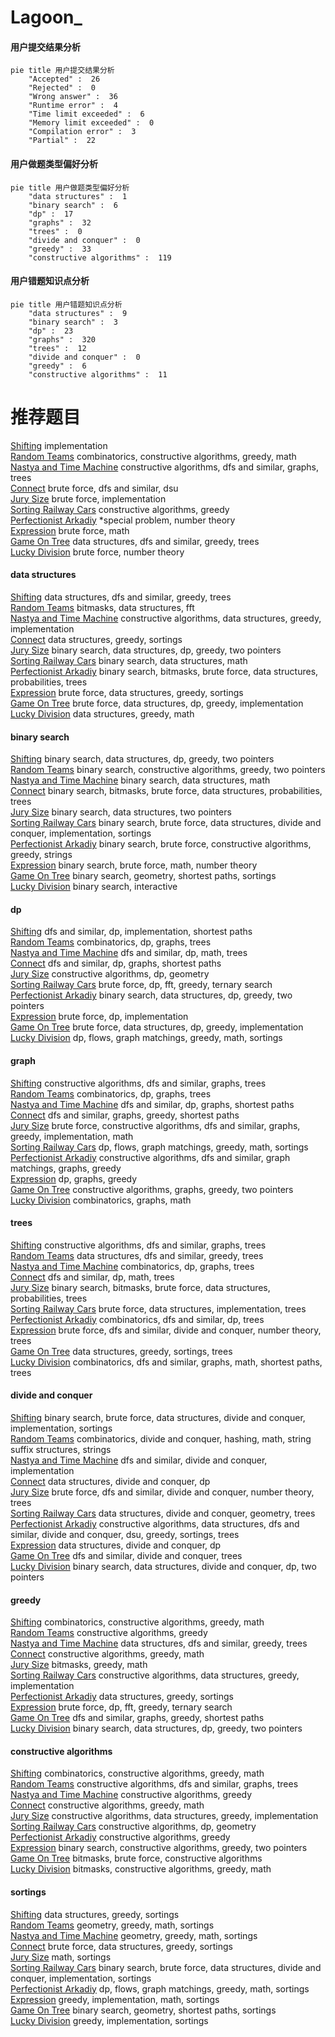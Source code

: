 # Lagoon_
<!-- tabs:start -->
#### **用户提交结果分析**

```mermaid
pie title 用户提交结果分析
    "Accepted" :  26
    "Rejected" :  0
    "Wrong answer" :  36
    "Runtime error" :  4
    "Time limit exceeded" :  6
    "Memory limit exceeded" :  0
    "Compilation error" :  3
    "Partial" :  22
```
#### **用户做题类型偏好分析**

```mermaid
pie title 用户做题类型偏好分析
    "data structures" :  1
    "binary search" :  6
    "dp" :  17
    "graphs" :  32
    "trees" :  0
    "divide and conquer" :  0
    "greedy" :  33
    "constructive algorithms" :  119
```
#### **用户错题知识点分析**

```mermaid
pie title 用户错题知识点分析
    "data structures" :  9
    "binary search" :  3
    "dp" :  23
    "graphs" :  320
    "trees" :  12
    "divide and conquer" :  0
    "greedy" :  6
    "constructive algorithms" :  11
```
<!-- tabs:end -->
# 推荐题目
[Shifting](http://codeforces.com/problemset/problem/286/B)		implementation		  
[Random Teams](http://codeforces.com/problemset/problem/478/B)		combinatorics,
                        constructive algorithms,
                        greedy,
                        math		  
[Nastya and Time Machine](http://codeforces.com/problemset/problem/1340/D)		constructive algorithms,
                        dfs and similar,
                        graphs,
                        trees		  
[Connect](http://codeforces.com/problemset/problem/1130/C)		brute force,
                        dfs and similar,
                        dsu		  
[Jury Size](http://codeforces.com/problemset/problem/254/B)		brute force,
                        implementation		  
[Sorting Railway Cars](https://codeforces.com/contest/606/problem/C)		constructive algorithms,
                        greedy		  
[Perfectionist Arkadiy](http://codeforces.com/problemset/problem/774/G)		*special problem,
                        number theory		  
[Expression](http://codeforces.com/problemset/problem/479/A)		brute force,
                        math		  
[Game On Tree](http://codeforces.com/problemset/problem/1452/G)		data structures,
                        dfs and similar,
                        greedy,
                        trees		  
[Lucky Division](http://codeforces.com/problemset/problem/122/A)		brute force,
                        number theory		  
<!-- tabs:start -->
#### **data structures**
[Shifting](http://codeforces.com/problemset/problem/1452/G)		data structures,
                        dfs and similar,
                        greedy,
                        trees		  
[Random Teams](http://codeforces.com/problemset/problem/472/G)		bitmasks,
                        data structures,
                        fft		  
[Nastya and Time Machine](http://codeforces.com/problemset/problem/1399/D)		constructive algorithms,
                        data structures,
                        greedy,
                        implementation		  
[Connect](http://codeforces.com/problemset/problem/1310/A)		data structures,
                        greedy,
                        sortings		  
[Jury Size](http://codeforces.com/problemset/problem/1492/C)		binary search,
                        data structures,
                        dp,
                        greedy,
                        two pointers		  
[Sorting Railway Cars](http://codeforces.com/problemset/problem/1490/G)		binary search,
                        data structures,
                        math		  
[Perfectionist Arkadiy](http://codeforces.com/problemset/problem/1479/D)		binary search,
                        bitmasks,
                        brute force,
                        data structures,
                        probabilities,
                        trees		  
[Expression](http://codeforces.com/problemset/problem/1497/A)		brute force,
                        data structures,
                        greedy,
                        sortings		  
[Game On Tree](http://codeforces.com/problemset/problem/1491/C)		brute force,
                        data structures,
                        dp,
                        greedy,
                        implementation		  
[Lucky Division](http://codeforces.com/problemset/problem/1492/B)		data structures,
                        greedy,
                        math		  
#### **binary search**
[Shifting](http://codeforces.com/problemset/problem/1492/C)		binary search,
                        data structures,
                        dp,
                        greedy,
                        two pointers		  
[Random Teams](http://codeforces.com/problemset/problem/1463/D)		binary search,
                        constructive algorithms,
                        greedy,
                        two pointers		  
[Nastya and Time Machine](http://codeforces.com/problemset/problem/1490/G)		binary search,
                        data structures,
                        math		  
[Connect](http://codeforces.com/problemset/problem/1479/D)		binary search,
                        bitmasks,
                        brute force,
                        data structures,
                        probabilities,
                        trees		  
[Jury Size](http://codeforces.com/problemset/problem/1436/E)		binary search,
                        data structures,
                        two pointers		  
[Sorting Railway Cars](http://codeforces.com/problemset/problem/1461/D)		binary search,
                        brute force,
                        data structures,
                        divide and conquer,
                        implementation,
                        sortings		  
[Perfectionist Arkadiy](http://codeforces.com/problemset/problem/1493/C)		binary search,
                        brute force,
                        constructive algorithms,
                        greedy,
                        strings		  
[Expression](http://codeforces.com/problemset/problem/1487/D)		binary search,
                        brute force,
                        math,
                        number theory		  
[Game On Tree](http://codeforces.com/problemset/problem/1486/B)		binary search,
                        geometry,
                        shortest paths,
                        sortings		  
[Lucky Division](http://codeforces.com/problemset/problem/1486/C1)		binary search,
                        interactive		  
#### **dp**
[Shifting](http://codeforces.com/problemset/problem/1393/D)		dfs and similar,
                        dp,
                        implementation,
                        shortest paths		  
[Random Teams](http://codeforces.com/problemset/problem/830/D)		combinatorics,
                        dp,
                        graphs,
                        trees		  
[Nastya and Time Machine](http://codeforces.com/problemset/problem/486/D)		dfs and similar,
                        dp,
                        math,
                        trees		  
[Connect](http://codeforces.com/problemset/problem/1472/G)		dfs and similar,
                        dp,
                        graphs,
                        shortest paths		  
[Jury Size](http://codeforces.com/problemset/problem/1444/D)		constructive algorithms,
                        dp,
                        geometry		  
[Sorting Railway Cars](http://codeforces.com/problemset/problem/1119/E)		brute force,
                        dp,
                        fft,
                        greedy,
                        ternary search		  
[Perfectionist Arkadiy](http://codeforces.com/problemset/problem/1492/C)		binary search,
                        data structures,
                        dp,
                        greedy,
                        two pointers		  
[Expression](https://codeforces.com/contest/1457/problem/C)		brute force,
                        dp,
                        implementation		  
[Game On Tree](http://codeforces.com/problemset/problem/1491/C)		brute force,
                        data structures,
                        dp,
                        greedy,
                        implementation		  
[Lucky Division](http://codeforces.com/problemset/problem/1437/C)		dp,
                        flows,
                        graph matchings,
                        greedy,
                        math,
                        sortings		  
#### **graph**
[Shifting](http://codeforces.com/problemset/problem/1340/D)		constructive algorithms,
                        dfs and similar,
                        graphs,
                        trees		  
[Random Teams](http://codeforces.com/problemset/problem/830/D)		combinatorics,
                        dp,
                        graphs,
                        trees		  
[Nastya and Time Machine](http://codeforces.com/problemset/problem/1472/G)		dfs and similar,
                        dp,
                        graphs,
                        shortest paths		  
[Connect](http://codeforces.com/problemset/problem/1442/C)		dfs and similar,
                        graphs,
                        greedy,
                        shortest paths		  
[Jury Size](http://codeforces.com/problemset/problem/1487/C)		brute force,
                        constructive algorithms,
                        dfs and similar,
                        graphs,
                        greedy,
                        implementation,
                        math		  
[Sorting Railway Cars](http://codeforces.com/problemset/problem/1437/C)		dp,
                        flows,
                        graph matchings,
                        greedy,
                        math,
                        sortings		  
[Perfectionist Arkadiy](http://codeforces.com/problemset/problem/1470/D)		constructive algorithms,
                        dfs and similar,
                        graph matchings,
                        graphs,
                        greedy		  
[Expression](http://codeforces.com/problemset/problem/1476/C)		dp,
                        graphs,
                        greedy		  
[Game On Tree](http://codeforces.com/problemset/problem/1304/D)		constructive algorithms,
                        graphs,
                        greedy,
                        two pointers		  
[Lucky Division](http://codeforces.com/problemset/problem/1475/C)		combinatorics,
                        graphs,
                        math		  
#### **trees**
[Shifting](http://codeforces.com/problemset/problem/1340/D)		constructive algorithms,
                        dfs and similar,
                        graphs,
                        trees		  
[Random Teams](http://codeforces.com/problemset/problem/1452/G)		data structures,
                        dfs and similar,
                        greedy,
                        trees		  
[Nastya and Time Machine](http://codeforces.com/problemset/problem/830/D)		combinatorics,
                        dp,
                        graphs,
                        trees		  
[Connect](http://codeforces.com/problemset/problem/486/D)		dfs and similar,
                        dp,
                        math,
                        trees		  
[Jury Size](http://codeforces.com/problemset/problem/1479/D)		binary search,
                        bitmasks,
                        brute force,
                        data structures,
                        probabilities,
                        trees		  
[Sorting Railway Cars](http://codeforces.com/problemset/problem/1511/C)		brute force,
                        data structures,
                        implementation,
                        trees		  
[Perfectionist Arkadiy](http://codeforces.com/problemset/problem/1499/F)		combinatorics,
                        dfs and similar,
                        dp,
                        trees		  
[Expression](http://codeforces.com/problemset/problem/1491/E)		brute force,
                        dfs and similar,
                        divide and conquer,
                        number theory,
                        trees		  
[Game On Tree](http://codeforces.com/problemset/problem/1466/D)		data structures,
                        greedy,
                        sortings,
                        trees		  
[Lucky Division](http://codeforces.com/problemset/problem/1495/D)		combinatorics,
                        dfs and similar,
                        graphs,
                        math,
                        shortest paths,
                        trees		  
#### **divide and conquer**
[Shifting](http://codeforces.com/problemset/problem/1461/D)		binary search,
                        brute force,
                        data structures,
                        divide and conquer,
                        implementation,
                        sortings		  
[Random Teams](http://codeforces.com/problemset/problem/1466/G)		combinatorics,
                        divide and conquer,
                        hashing,
                        math,
                        string suffix structures,
                        strings		  
[Nastya and Time Machine](http://codeforces.com/problemset/problem/1490/D)		dfs and similar,
                        divide and conquer,
                        implementation		  
[Connect](https://codeforces.com/contest/1483/problem/C)		data structures,
                        divide and conquer,
                        dp		  
[Jury Size](http://codeforces.com/problemset/problem/1491/E)		brute force,
                        dfs and similar,
                        divide and conquer,
                        number theory,
                        trees		  
[Sorting Railway Cars](http://codeforces.com/problemset/problem/1303/G)		data structures,
                        divide and conquer,
                        geometry,
                        trees		  
[Perfectionist Arkadiy](http://codeforces.com/problemset/problem/1494/D)		constructive algorithms,
                        data structures,
                        dfs and similar,
                        divide and conquer,
                        dsu,
                        greedy,
                        sortings,
                        trees		  
[Expression](http://codeforces.com/problemset/problem/1482/E)		data structures,
                        divide and conquer,
                        dp		  
[Game On Tree](http://codeforces.com/problemset/problem/566/C)		dfs and similar,
                        divide and conquer,
                        trees		  
[Lucky Division](http://codeforces.com/problemset/problem/1428/F)		binary search,
                        data structures,
                        divide and conquer,
                        dp,
                        two pointers		  
#### **greedy**
[Shifting](http://codeforces.com/problemset/problem/478/B)		combinatorics,
                        constructive algorithms,
                        greedy,
                        math		  
[Random Teams](https://codeforces.com/contest/606/problem/C)		constructive algorithms,
                        greedy		  
[Nastya and Time Machine](http://codeforces.com/problemset/problem/1452/G)		data structures,
                        dfs and similar,
                        greedy,
                        trees		  
[Connect](http://codeforces.com/problemset/problem/266/C)		constructive algorithms,
                        greedy,
                        math		  
[Jury Size](http://codeforces.com/problemset/problem/1421/A)		bitmasks,
                        greedy,
                        math		  
[Sorting Railway Cars](http://codeforces.com/problemset/problem/1399/D)		constructive algorithms,
                        data structures,
                        greedy,
                        implementation		  
[Perfectionist Arkadiy](http://codeforces.com/problemset/problem/1310/A)		data structures,
                        greedy,
                        sortings		  
[Expression](http://codeforces.com/problemset/problem/1119/E)		brute force,
                        dp,
                        fft,
                        greedy,
                        ternary search		  
[Game On Tree](http://codeforces.com/problemset/problem/1442/C)		dfs and similar,
                        graphs,
                        greedy,
                        shortest paths		  
[Lucky Division](http://codeforces.com/problemset/problem/1492/C)		binary search,
                        data structures,
                        dp,
                        greedy,
                        two pointers		  
#### **constructive algorithms**
[Shifting](http://codeforces.com/problemset/problem/478/B)		combinatorics,
                        constructive algorithms,
                        greedy,
                        math		  
[Random Teams](http://codeforces.com/problemset/problem/1340/D)		constructive algorithms,
                        dfs and similar,
                        graphs,
                        trees		  
[Nastya and Time Machine](https://codeforces.com/contest/606/problem/C)		constructive algorithms,
                        greedy		  
[Connect](http://codeforces.com/problemset/problem/266/C)		constructive algorithms,
                        greedy,
                        math		  
[Jury Size](http://codeforces.com/problemset/problem/1399/D)		constructive algorithms,
                        data structures,
                        greedy,
                        implementation		  
[Sorting Railway Cars](http://codeforces.com/problemset/problem/1444/D)		constructive algorithms,
                        dp,
                        geometry		  
[Perfectionist Arkadiy](http://codeforces.com/problemset/problem/1493/A)		constructive algorithms,
                        greedy		  
[Expression](http://codeforces.com/problemset/problem/1463/D)		binary search,
                        constructive algorithms,
                        greedy,
                        two pointers		  
[Game On Tree](https://codeforces.com/contest/1456/problem/B)		bitmasks,
                        brute force,
                        constructive algorithms		  
[Lucky Division](http://codeforces.com/problemset/problem/1492/D)		bitmasks,
                        constructive algorithms,
                        greedy,
                        math		  
#### **sortings**
[Shifting](http://codeforces.com/problemset/problem/1310/A)		data structures,
                        greedy,
                        sortings		  
[Random Teams](https://codeforces.com/contest/1496/problem/C)		geometry,
                        greedy,
                        math,
                        sortings		  
[Nastya and Time Machine](http://codeforces.com/problemset/problem/1495/A)		geometry,
                        greedy,
                        math,
                        sortings		  
[Connect](http://codeforces.com/problemset/problem/1497/A)		brute force,
                        data structures,
                        greedy,
                        sortings		  
[Jury Size](http://codeforces.com/problemset/problem/1427/A)		math,
                        sortings		  
[Sorting Railway Cars](http://codeforces.com/problemset/problem/1461/D)		binary search,
                        brute force,
                        data structures,
                        divide and conquer,
                        implementation,
                        sortings		  
[Perfectionist Arkadiy](http://codeforces.com/problemset/problem/1437/C)		dp,
                        flows,
                        graph matchings,
                        greedy,
                        math,
                        sortings		  
[Expression](http://codeforces.com/problemset/problem/1473/A)		greedy,
                        implementation,
                        math,
                        sortings		  
[Game On Tree](http://codeforces.com/problemset/problem/1486/B)		binary search,
                        geometry,
                        shortest paths,
                        sortings		  
[Lucky Division](http://codeforces.com/problemset/problem/1480/B)		greedy,
                        implementation,
                        sortings		  
<!-- tabs:end -->
